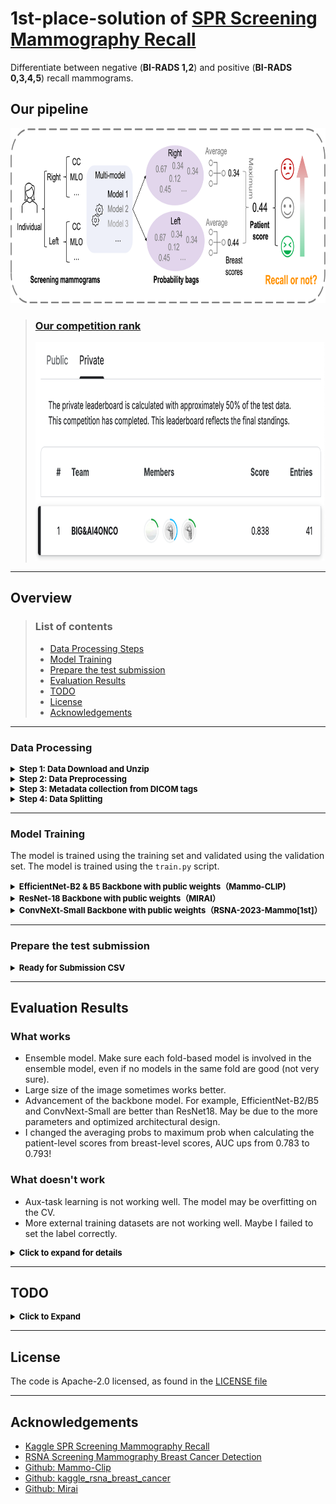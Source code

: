 # 1st-place-solution of [SPR Screening Mammography Recall](https://www.kaggle.com/c/spr-screening-mammography-recall/overview)

Differentiate between negative (**BI-RADS 1,2**) and positive (**BI-RADS 0,3,4,5**) recall mammograms.

## Our pipeline

<img alt="pipeline" height="280" src="assets/pipeline.png" title="pipeline"/>

> ### [Our competition rank ](https://www.kaggle.com/competitions/spr-screening-mammography-recall/leaderboard)
>
>[<img alt="Kaggle Leaderboard" height="350" src="assets/LB.png"/>](https://www.kaggle.com/competitions/spr-screening-mammography-recall/leaderboard)

---
## Overview

>### List of contents
>- [Data Processing Steps](#data-processing-steps)
>- [Model Training](#model-training)
>- [Prepare the test submission](#prepare-the-test-submission)
>- [Evaluation Results](#evaluation-results)
>- [TODO](#todo)
>- [License](#license)
>- [Acknowledgements](#acknowledgements)

---
### Data Processing

<details>
    <summary style="font-size:13px; color:#0b0b0b;"> <b> Step 1: Data Download and Unzip </b> </summary>

[//]: # (#### Step 1: Data Download and Unzip)
- Download the data from the [Kaggle competition page](https://www.kaggle.com/c/spr-screening-mammography-recall/data).
- Unzip the data into a directory.
```bash
cd /Your/Data/Path
for i in {1..9}; do
    curl -L -o ./Kaggle_SPR_Screening_Mammography/spr-mmg-$i.zip \
        https://www.kaggle.com/api/v1/datasets/download/felipekitamura/spr-mmg-$i
        
    unzip ./Kaggle_SPR_Screening_Mammographyspr-mmg-$i.zip -d ./Kaggle_SPR_Screening_Mammography/dicoms/
done

curl -L -o ./Kaggle_SPR_Screening_Mammography/spr-mmg-02.zip \
        https://www.kaggle.com/api/v1/datasets/download/felipekitamura/spr-mmg-02
        
unzip ./Kaggle_SPR_Screening_Mammographyspr-mmg-02.zip -d ./Kaggle_SPR_Screening_Mammography/dicoms/
```

</details>

<details>
    <summary style="font-size:13px; color:#0b0b0b;"> <b> Step 2: Data Preprocessing </b> </summary>

[//]: # (#### Step 2: Data Preprocessing)
- The data is in DICOM format. I will use the `pydicom` library to read the DICOM files and convert them to PNG format.
```bash
cd /Your/Codebase/Path/Kaggle_SPR
# Two kinds of processed data are provided: raw PNG and cropped+resized PNG into the "raw_png" folder and the "processed_png" folder.
# The raw PNG is converted from the original DICOM files directly.
# The cropped+resized PNG is converted from the original DICOM files after cropping the breast area and resizing to 2048 \times 1024. 

python ./Image_preprocess/data_preprocess.py \
    --src_folder /Your/Data/Path/Kaggle_SPR_Screening_Mammography/dicoms/ \
    --dest_folder /Your/Data/Path/Kaggle_SPR_Screening_Mammography/pngs/ \
```
</details>

<details>
    <summary style="font-size:13px; color:#0b0b0b;"> <b> Step 3: Metadata collection from DICOM tags </b> </summary>

[//]: # (#### Step 3: Metadata collection from DICOM tags)
- The metadata is collected from the DICOM tags.
```bash
python ./Image_preprocess/dcmtags_collection.py \
    --src_folder /Your/Data/Path/Kaggle_SPR_Screening_Mammography/dicoms/ \
    --dest_folder /Your/Data/Path/Kaggle_SPR_Screening_Mammography/pngs/ \
```
</details>

<details>
    <summary style="font-size:13px; color:#0b0b0b;"> <b> Step 4: Data Splitting </b> </summary>

[//]: # (#### Step 4: Data Splitting)
- The data is split into training and validation sets. The split is done on the patient level.
```bash
python ./Image_preprocess/cv_split.py
```
</details>

---
### Model Training
The model is trained using the training set and validated using the validation set. The model is trained using the `train.py` script.

<details>
    <summary style="font-size:13px; color:#0b0b0b;"> <b> EfficientNet-B2 & B5 Backbone with public weights（Mammo-CLIP) </b> </summary>

```bash
cd /Your/Codebase/Path/Kaggle_SPR/mammo_cls

BS=12
ImgSize=1536 # 256 512 1024 1536 2048
for arch in efficientnet_b2 efficientnet_b5
do
  base_model_path="/Your/Codebase/Path/Mammo-CLIP/weights/$arch"
  csv_dir="/Your/Codebase/Path/Kaggle_SPR/data_csv/cv_split"  # change to your own directory
  results_dir="/Your/Codebase/Path/Kaggle_SPR/finetune_${ImgSize}/"  # change to your own directory
  image_dir="/Your/Image/Path"  # change to your own directory
  dataset_config="/Your/Codebase/Path/Kaggle_SPR/configs/datasets/datasets.yaml" # change to your own dataset config

  pretrained_model_path="${base_model_path}.tar"

  for fold in 0 1 2 3
  do

    echo "${arch} fold--$fold"
    python train.py \
    --seed 42 \
    --fold $fold \
    --num-output-neurons 1 \
    --pretrained_model_path $pretrained_model_path \
    --model_method Mammo_Clip \
    --dataset spr \
    --dataset-config $dataset_config \
    --csv-dir $csv_dir \
    --image-dir $image_dir \
    --accumulation_steps 32 \
    --batch-size $BS \
    --img-size $ImgSize \
    --results-dir $results_dir \
    
  done
done
```
</details>

<details>
    <summary style="font-size:13px; color:#0b0b0b;"> <b> ResNet-18 Backbone with public weights（MIRAI）</b> </summary>

```bash
cd /Your/Codebase/Path/Kaggle_SPR/mammo_cls

BS=12
ImgSize=2048 # 256 512 1024 1536 2048
for arch in resnet18
do
  base_model_path="/Your/Codebase/Path/Mammo-CLIP/weights/$arch"
  csv_dir="/Your/Codebase/Path/Kaggle_SPR/data_csv/cv_split"  # change to your own directory
  results_dir="/Your/Codebase/Path/Kaggle_SPR/finetune_${ImgSize}/"  # change to your own directory
  image_dir="/Your/Image/Path"  # change to your own directory
  dataset_config="/Your/Codebase/Path/Kaggle_SPR/configs/datasets/datasets.yaml" # change to your own dataset config

  pretrained_model_path="${base_model_path}.tar"

  for fold in 0 1 2 3
  do

    echo "${arch} fold--$fold"
    python train.py \
    --seed 42 \
    --fold $fold \
    --num-output-neurons 1 \
    --pretrained_model_path $pretrained_model_path \
    --model_method MIRAI \
    --dataset spr \
    --dataset-config $dataset_config \
    --csv-dir $csv_dir \
    --image-dir $image_dir \
    --accumulation_steps 32 \
    --batch-size $BS \
    --img-size $ImgSize \
    --results-dir $results_dir \
    
  done
done
```
</details>

<details>
    <summary style="font-size:13px; color:#0b0b0b;"> <b> ConvNeXt-Small Backbone with public weights（RSNA-2023-Mammo[1st]）</b> </summary>

```bash
cd /Your/Codebase/Path/Kaggle_SPR/mammo_cls

BS=12
ImgSize=2048 # 256 512 1024 1536 2048
for arch in resnet18
do
  base_model_path="/Your/Codebase/Path/Mammo-CLIP/weights/$arch"
  csv_dir="/Your/Codebase/Path/Kaggle_SPR/data_csv/cv_split"  # change to your own directory
  results_dir="/Your/Codebase/Path/Kaggle_SPR/finetune_${ImgSize}/"  # change to your own directory
  image_dir="/Your/Image/Path"  # change to your own directory
  dataset_config="/Your/Codebase/Path/Kaggle_SPR/configs/datasets/datasets.yaml" # change to your own dataset config

  pretrained_model_path="${base_model_path}.tar"

  for fold in 0 1 2 3
  do

    echo "${arch} fold--$fold"
    python train.py \
    --seed 42 \
    --fold $fold \
    --num-output-neurons 1 \
    --pretrained_model_path $pretrained_model_path \
    --model_method MIRAI \
    --dataset spr \
    --dataset-config $dataset_config \
    --csv-dir $csv_dir \
    --image-dir $image_dir \
    --accumulation_steps 32 \
    --batch-size $BS \
    --img-size $ImgSize \
    --results-dir $results_dir \
    
  done
done
```
</details>

---
### Prepare the test submission
<details>
    <summary style="font-size:13px; color:#0b0b0b;"> <b> Ready for Submission CSV </b> </summary>

```bash
python ./result_analysis/result_analysis_test.py
```
</details>

---
## Evaluation Results
### What works
- Ensemble model. Make sure each fold-based model is involved in the ensemble model, even if no models in the same fold are good (not very sure).
- Large size of the image sometimes works better.
- Advancement of the backbone model. For example, EfficientNet-B2/B5 and ConvNext-Small are better than ResNet18. May be due to the more parameters and optimized architectural design.
- I changed the averaging probs to maximum prob when calculating the patient-level scores from breast-level scores, AUC ups from 0.783 to 0.793!

### What doesn't work
- Aux-task learning is not working well. The model may be overfitting on the CV.
- More external training datasets are not working well. Maybe I failed to set the label correctly.

<details>
    <summary style="font-size:13px; color:#0b0b0b;"> <b> Click to expand for details </b> </summary>

| Backbone with public weights                                                                                                   | Img-Size    | Training Dataset          | Fold 0 | Fold 1 | Fold 2 | Fold 3 | Public LB                                      | Private LB    |
|--------------------------------------------------------------------------------------------------------------------------------|-------------|---------------------------|--------|--------|--------|--------|------------------------------------------------|---------------|
| **_Mammo-CLIP pretrained method_**                                                                                             |
| [1] EfficientNet-B2 (Mammo-CLIP)                                                                                               | `1536×768`  | SPR                       | 0.785  | 0.766  | 0.781  | 0.769  | 0.772                                          | -             |
| [2] EfficientNet-B5 (Mammo-CLIP)                                                                                               | `1536×768`  | SPR                       | 0.776  | 0.774  | 0.780  | 0.781  | 0.773                                          | -             |
| <span style="color:red;">**Ensemble model [1, 2]**</span>                                                                      | `1536×768`  | SPR                       | -      | -      | -      | -      | <span style="color:red;">**0.775**</span>      | -             |
| **_MIRAI pretrained method_**                                                                                                  |
| [3] ResNet18 (MIRAI)                                                                                                           | `1536×768`  | SPR                       | 0.773  | 0.768  | 0.775  | 0.762  | 0.762                                          | -             |
| <span style="color:red;">**Ensemble model [1, 2, 3]**</span>                                                                   | `1536×768`  | SPR                       | -      | -      | -      | -      | <span style="color:red;">**0.777**</span>      | -             |
| RSNA2023Mammo pretrained method                                                                                                |
| [4] ConvNext-Small (RSNA2023Mammo)                                                                                             | `1536×768`  | SPR                       | 0.784  | 0.771  | 0.770  | 0.770  | 0.771                                          | -             |
| <span style="color:red;">**Ensemble model [1, 2, 3, 4]** </span>                                                               | `1536×768`  | SPR                       | -      | -      | -      | -      | <span style="color:red;">**0.780**</span>      | _             |
| **_Aux-task method_**                                                                                                          |
| ~~[5] ResNet18 (MIRAI)  Aux-task [age]~~                                                                                       | `1536×768`  | SPR                       | 0.775  | 0.764  | 0.774  | 0.770  | TODO                                           | -             |
| ~~<span style="color:blue;">**Ensemble model [1, 2, 3, 4, 5]**</span>~~                                                        | `1536×768`  | SPR                       | -      | -      | -      | -      | ~~<span style="color:blue;">0.776</span>~~     | -             |
| ~~<span style="color:blue;">**Ensemble model [1, 2, 4, 5]**</span>~~                                                           | `1536×768`  | SPR                       | -      | -      | -      | -      | ~~<span style="color:blue;">0.778</span>~~     | -             |
| ~~[6] EfficientNet-B2 (Mammo-CLIP) Aux-task [age]~~                                                                            | `1536×768`  | SPR                       | 0.785  | 0.771  | 0.773  | 0.778  | 0.766                                          | -             |
| ~~[7] EfficientNet-B5 (Mammo-CLIP) Aux-task [age]~~                                                                            | `1536×768`  | SPR                       | 0.785  | -      | -      | -      | TODO                                           | -             |
| **_Large size of image_**                                                                                                      |
| [8] ConvNext-Small (RSNA2023Mammo)                                                                                             | `2048×1024` | SPR                       | 0.791  | 0.771  | 0.784  | 0.782  | <span style="color:red;">**0.782`(0)`**</span> | -             |
| ~~<span style="color:blue;">**Ensemble model [1, 2, 3, 4, 6`(012)`, 7, 8]**</span>~~                                           | `Mixed`     | SPR                       | -      | -      | -      | -      | ~~<span style="color:blue;">0.779</span>~~     | -             |
| ~~<span style="color:blue;">**Ensemble model [1, 2, 3, 4, 6`(01)`, 7, 8]**</span>~~                                            | `Mixed`     | SPR                       | -      | -      | -      | -      | ~~<span style="color:blue;">0.779</span>~~     | -             |
| <span style="color:red;">**Ensemble model [1, 2, 3, 4, 8]**</span>                                                             | `Mixed`     | SPR                       | -      | -      | -      | -      | <span style="color:red;">**0.782**</span>      | -             |
| <span style="color:red;">**Ensemble model [1, 2, 3, 4, 8] [max breast score]** </span>                                         | `Mixed`     | SPR                       | -      | -      | -      | -      | <span style="color:red;">**0.789**</span>      | _             |
| <span style="color:red;">**Ensemble all (> 0.78) in model [1`(02)`, 2`(23)`, 4`(0)`, 8`(0)`]** </span>                         | `Mixed`     | SPR                       | -      | -      | -      | -      | <span style="color:red;">**0.783**</span>      | _             |
| <span style="color:red;">**Ensemble all (> 0.78) in model [1`(02)`, 2`(23)`, 4`(0)`, 8`(0)`] [max breast score]** </span>      | `Mixed`     | SPR                       | -      | -      | -      | -      | <span style="color:red;">**0.787**</span>      | _             |
| ~~<span style="color:blue;">**Ensemble all (> 0.785) in model [1`(0)`,  8`(0)`]** </span>~~                                    | `Mixed`     | SPR                       | -      | -      | -      | -      | ~~<span style="color:blue;">**0.770**</span>~~ | -             |
| <span style="color:red;">**Ensemble top1 model in each fold [1`(2)`, 2`(13)`, 8`(0)`]** </span>                                | `Mixed`     | SPR                       | -      | -      | -      | -      | <span style="color:red;">**0.783**</span>      | _             |
| <span style="color:purple;">**Ensemble top1 model in each fold [1`(2)`, 2`(13)`, 8`(0)`] [max breast score]** </span>          | `Mixed`     | SPR                       | -      | -      | -      | -      | <span style="color:purple;">**0.793**</span>   | **Seclected** |
| <span style="color:red;">**Ensemble top2 models in each fold [1`(02)`, 2`(123)`, 4`(3)`, 8`(01)`]** </span>                    | `Mixed`     | SPR                       | -      | -      | -      | -      | <span style="color:red;">**0.783**</span>      | -             |
| <span style="color:red;">**Ensemble top2 models in each fold [1`(02)`, 2`(123)`, 4`(3)`, 8`(01)`] [max breast score]** </span> | `Mixed`     | SPR                       | -      | -      | -      | -      | <span style="color:red;">**0.790**</span>      | **Seclected** |
| **_More external training dataset_**                                                                                           |
| [3a] ResNet18 (MIRAI)                                                                                                          | `1536×768`  | SPR Vindr                 | 0.776  | -      | -      | -      | -                                              | -             |
| ~~[3b] ResNet18 (MIRAI)~~                                                                                                      | `1536×768`  | SPR CSAW                  | 0.757  | -      | -      | -      | -                                              | -             |
| ~~[3c] ResNet18 (MIRAI)~~                                                                                                      | `1536×768`  | SPR EMBED                 | 0.715  | -      | -      | -      | -                                              | -             |
| ~~[3d] ResNet18 (MIRAI)~~                                                                                                      | `1536×768`  | SPR Vindr RSNA            | 0.752  | -      | -      | -      | -                                              | -             |
| ~~[3e] EfficientNet-B2 (Mammo-CLIP)~~                                                                                          | `1536×768`  | SPR Vindr RSNA EMBED CSAW | 0.769  | -      | -      | -      | -                                              | -             |

</details>

---
## TODO
<details>
    <summary style="font-size:13px; color:#0b0b0b;"> <b> Click to Expand </b> </summary>


- [X] Check the data split, and especially make sure that the test set is independent.
- [X] Code ready to get test set predictions for Kaggle submission.
- [X] Add more public data for training.
  - [X] **VinDr**
  - [X] **RSNA**
  - [X] **EMBED**
  - [X] **CSAW-CC**

- [X] Support more backbone model training.
  - [X] Mammo-CLIP pretrained EfficientNet-B2 and EfficientNet-B5.
  - [X] MIRAI pretrained ResNet18.
  - [X] RSNA challenge pretrained Convnext.
  
- [X] Support auxiliary tasks learning. For example:
  - [X] Age estimation.
  - [X] BIRADS classification:
  - [X] Breast density classification.

</details>

---
## License
The code is Apache-2.0 licensed, as found in the [LICENSE file](LICENSE)

---
## Acknowledgements
- [Kaggle SPR Screening Mammography Recall](https://www.kaggle.com/c/spr-screening-mammography-recall/overview)
- [RSNA Screening Mammography Breast Cancer Detection](https://www.kaggle.com/competitions/rsna-breast-cancer-detection)
- [Github: Mammo-Clip](https://github.com/batmanlab/Mammo-CLIP)
- [Github: kaggle_rsna_breast_cancer](https://github.com/dangnh0611/kaggle_rsna_breast_cancer)
- [Github: Mirai](https://github.com/yala/Mirai)


